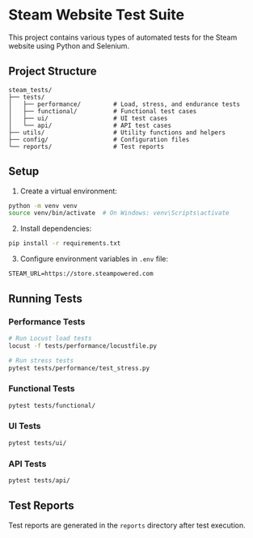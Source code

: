 # Steam Website Test Suite

This project contains various types of automated tests for the Steam website using Python and Selenium.

## Project Structure

```
steam_tests/
├── tests/
│   ├── performance/         # Load, stress, and endurance tests
│   ├── functional/          # Functional test cases
│   ├── ui/                  # UI test cases
│   └── api/                 # API test cases
├── utils/                   # Utility functions and helpers
├── config/                  # Configuration files
└── reports/                 # Test reports
```

## Setup

1. Create a virtual environment:
```bash
python -m venv venv
source venv/bin/activate  # On Windows: venv\Scripts\activate
```

2. Install dependencies:
```bash
pip install -r requirements.txt
```

3. Configure environment variables in `.env` file:
```
STEAM_URL=https://store.steampowered.com
```

## Running Tests

### Performance Tests
```bash
# Run Locust load tests
locust -f tests/performance/locustfile.py

# Run stress tests
pytest tests/performance/test_stress.py
```

### Functional Tests
```bash
pytest tests/functional/
```

### UI Tests
```bash
pytest tests/ui/
```

### API Tests
```bash
pytest tests/api/
```

## Test Reports

Test reports are generated in the `reports` directory after test execution. 